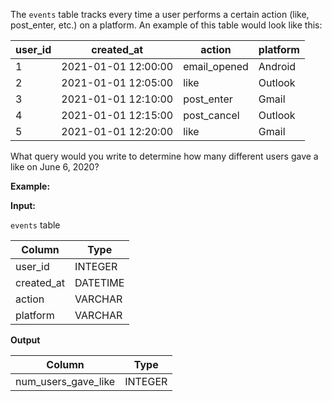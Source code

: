 ﻿
The `events` table tracks every time a user performs a certain action (like, post_enter, etc.) on a platform. An example of this table would look like this:


| user_id |     created_at      |    action    | platform |
|---------|---------------------|--------------|----------|
|       1 | 2021-01-01 12:00:00 | email_opened | Android  |
|       2 | 2021-01-01 12:05:00 | like         | Outlook  |
|       3 | 2021-01-01 12:10:00 | post_enter   | Gmail    |
|       4 | 2021-01-01 12:15:00 | post_cancel  | Outlook  |
|       5 | 2021-01-01 12:20:00 | like         | Gmail    |



What query would you write to determine how many different users gave a like on June 6, 2020?

**Example:**

**Input:**

`events` table


|   Column   |   Type   |
|------------|----------|
| user_id    | INTEGER  |
| created_at | DATETIME |
| action     | VARCHAR  |
| platform   | VARCHAR  |



**Output**


|       Column        |  Type   |
|---------------------|---------|
| num_users_gave_like | INTEGER |



